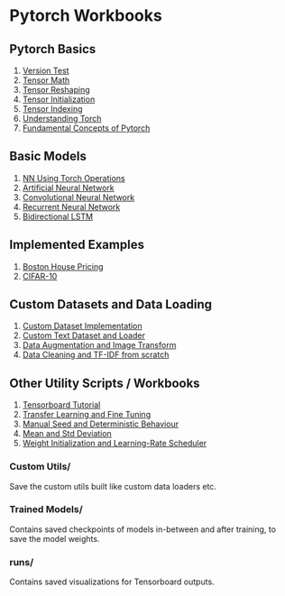 # **Pytorch Workbooks**

## **Pytorch Basics**

1. [Version Test](https://github.com/harjyotbagga/pytorch-workbooks/blob/master/version-test.py)
2. [Tensor Math](https://github.com/harjyotbagga/pytorch-workbooks/blob/master/tensor-math.py)
3. [Tensor Reshaping](https://github.com/harjyotbagga/pytorch-workbooks/blob/master/tensor-reshaping.py)
4. [Tensor Initialization](https://github.com/harjyotbagga/pytorch-workbooks/blob/master/tensor-initialization.py)
5. [Tensor Indexing](https://github.com/harjyotbagga/pytorch-workbooks/blob/master/tensor-indexing.py)
6. [Understanding Torch](https://github.com/harjyotbagga/pytorch-workbooks/blob/master/Understanding%20PyTorch.ipynb)
7. [Fundamental Concepts of Pytorch](https://github.com/harjyotbagga/pytorch-workbooks/blob/master/Fundamental%20Concepts%20of%20Pytorch.ipynb)

## **Basic Models**

1. [NN Using Torch Operations](https://github.com/harjyotbagga/pytorch-workbooks/blob/master/NN%20using%20Torch%20Operations.ipynb)
2. [Artificial Neural Network](https://github.com/harjyotbagga/pytorch-workbooks/blob/master/ANN%20-%20MNIST%20Dataset.ipynb)
3. [Convolutional Neural Network](https://github.com/harjyotbagga/pytorch-workbooks/blob/master/CNN%20-%20MNIST%20Dataset.ipynb)
4. [Recurrent Neural Network](https://github.com/harjyotbagga/pytorch-workbooks/blob/master/RNN%20-%20MNIST%20Dataset.ipynb)
5. [Bidirectional LSTM](https://github.com/harjyotbagga/pytorch-workbooks/blob/master/Bidirectional%20LSTM%20-%20MNIST%20Dataset.ipynb)

## **Implemented Examples**

1. [Boston House Pricing](https://github.com/harjyotbagga/pytorch-workbooks/blob/master/Boston%20House%20Pricing.ipynb)
2. [CIFAR-10](https://github.com/harjyotbagga/pytorch-workbooks/blob/master/CIFAR-10.ipynb)

## **Custom Datasets and Data Loading**

1. [Custom Dataset Implementation](https://github.com/harjyotbagga/pytorch-workbooks/blob/master/Custom%20Dataset%20Implementation.ipynb)
2. [Custom Text Dataset and Loader](https://github.com/harjyotbagga/pytorch-workbooks/blob/master/Custom%20Text%20Dataset%20and%20Loader.ipynb)
3. [Data Augmentation and Image Transform](https://github.com/harjyotbagga/pytorch-workbooks/blob/master/Data%20Augmentation%20and%20Image%20Transform.ipynb)
4. [Data Cleaning and TF-IDF from scratch](https://github.com/harjyotbagga/pytorch-workbooks/blob/master/Gutenberg%20Text-%20Data%20Cleaning%20and%20TF-IDF.ipynb)

## **Other Utility Scripts / Workbooks**

1. [Tensorboard Tutorial](https://github.com/harjyotbagga/pytorch-workbooks/blob/master/Tensorboard%20Tutorial.ipynb)
2. [Transfer Learning and Fine Tuning](https://github.com/harjyotbagga/pytorch-workbooks/blob/master/Transfer%20Learning%20and%20Fine%20Tuning.ipynb)
3. [Manual Seed and Deterministic Behaviour](https://github.com/harjyotbagga/pytorch-workbooks/blob/master/Manual%20Seed%20and%20Deterministic%20Behaviour.ipynb)
4. [Mean and Std Deviation](https://github.com/harjyotbagga/pytorch-workbooks/blob/master/Mean%20and%20Std%20Deviation%20of%20Data.ipynb)
5. [Weight Initialization and Learning-Rate Scheduler](https://github.com/harjyotbagga/pytorch-workbooks/blob/master/Weight%20Initialization%20and%20LR%20Scheduler.ipynb)

### **Custom Utils/**

Save the custom utils built like custom data loaders etc.

### **Trained Models/**

Contains saved checkpoints of models in-between and after training, to save the model weights.

### **runs/**

Contains saved visualizations for Tensorboard outputs.